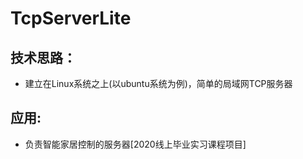 # TcpServerLite

## 技术思路：

- 建立在Linux系统之上(以ubuntu系统为例)，简单的局域网TCP服务器

## 应用:

- 负责智能家居控制的服务器[2020线上毕业实习课程项目]
